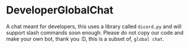 # DeveloperGlobalChat
A chat meant for developers, this uses a library called `dicord.py` and will support slash commands soon enough. Please do not copy our code and make your own bot, thank you :D, this is a subset of, `global chat`.

